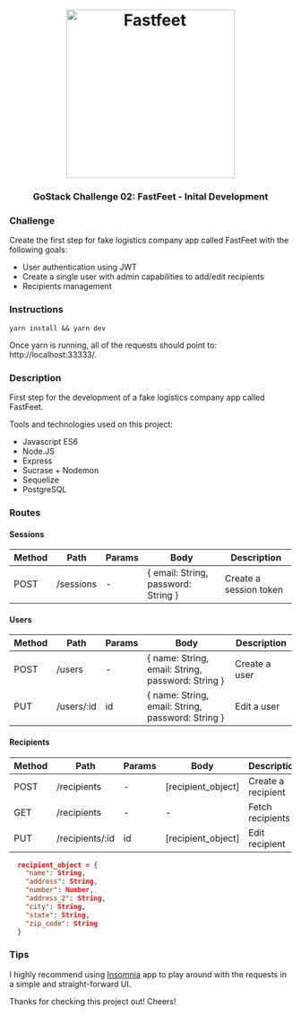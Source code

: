 <h1 align="center">
  <img alt="Fastfeet" title="Fastfeet" src="https://github.com/Rocketseat/bootcamp-gostack-desafio-02/raw/master/.github/logo.png" width="300px" />
</h1>

<h3 align="center">
  GoStack Challenge 02: FastFeet - Inital Development
</h3>

### Challenge

Create the first step for fake logistics company app called FastFeet with the following goals:

- User authentication using JWT
- Create a single user with admin capabilities to add/edit recipients
- Recipients management

### Instructions ###
```
yarn install && yarn dev
```
Once yarn is running, all of the requests should point to: http://localhost:33333/.

### Description ###
First step for the development of a fake logistics company app called FastFeet.

Tools and technologies used on this project:

- Javascript ES6
- Node.JS
- Express
- Sucrase + Nodemon
- Sequelize
- PostgreSQL

### Routes ###
#### Sessions ####
| Method | Path | Params | Body | Description |
| ------ | ------ | ------ | ------ | ------ |
| POST | /sessions | - | { email: String, password: String } | Create a session token |

#### Users ####
| Method | Path | Params | Body | Description |
| ------ | ------ | ------ | ------ | ------ |
| POST | /users | - | { name: String, email: String, password: String } | Create a user |
| PUT | /users/:id | id | { name: String, email: String, password: String } | Edit a user |

#### Recipients ####
| Method | Path | Params | Body | Description |
| ------ | ------ | ------ | ------ | ------ |
| POST | /recipients | - | [recipient_object] | Create a recipient |
| GET | /recipients | - | - | Fetch recipients |
| PUT | /recipients/:id | id | [recipient_object] | Edit recipient |

```json
  recipient_object = {
    "name": String,
    "address": String,
    "number": Number,
    "address_2": String,
    "city": String,
    "state": String,
    "zip_code": String
  }
```

### Tips ###
I highly recommend using [Insomnia](https://insomnia.rest/) app to play around with the requests in a simple and straight-forward UI.

Thanks for checking this project out! Cheers!

